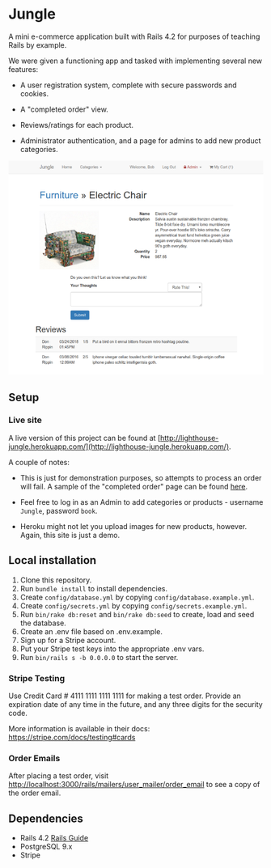 # Jungle

A mini e-commerce application built with Rails 4.2 for purposes of teaching Rails by example.

We were given a functioning app and tasked with implementing several new features:

- A user registration system, complete with secure passwords and cookies.

- A "completed order" view.

- Reviews/ratings for each product.

- Administrator authentication, and a page for admins to add new product categories.

![Screenshot](/public/screenshot.png)


## Setup

### Live site

A live version of this project can be found at [http://lighthouse-jungle.herokuapp.com/](http://lighthouse-jungle.herokuapp.com/).

A couple of notes:

- This is just for demonstration purposes, so attempts to process an order will fail. A sample of the "completed order" page can be found [here](http://lighthouse-jungle.herokuapp.com/demo/order).

- Feel free to log in as an Admin to add categories or products - username `Jungle`, password `book`.

- Heroku might not let you upload images for new products, however. Again, this site is just a demo.

## Local installation

1. Clone this repository.
2. Run `bundle install` to install dependencies.
3. Create `config/database.yml` by copying `config/database.example.yml`.
4. Create `config/secrets.yml` by copying `config/secrets.example.yml`.
5. Run `bin/rake db:reset` and `bin/rake db:seed` to create, load and seed the database.
6. Create an .env file based on .env.example.
7. Sign up for a Stripe account.
8. Put your Stripe test keys into the appropriate .env vars.
9. Run `bin/rails s -b 0.0.0.0` to start the server.

### Stripe Testing

Use Credit Card # 4111 1111 1111 1111 for making a test order. Provide an expiration date of any time in the future, and any three digits for the security code.

More information is available in their docs: <https://stripe.com/docs/testing#cards>

### Order Emails

After placing a test order, visit  [http://localhost:3000/rails/mailers/user_mailer/order_email](http://localhost:3000/rails/mailers/user_mailer/order_email) to see a copy of the order email.

## Dependencies

* Rails 4.2 [Rails Guide](http://guides.rubyonrails.org/v4.2/)
* PostgreSQL 9.x
* Stripe
